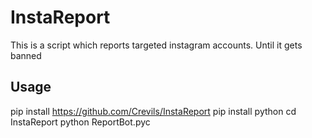 # InstaReport
This is a script which reports targeted instagram accounts. Until it gets banned

## Usage 
pip install https://github.com/Crevils/InstaReport
pip install python
cd InstaReport
python ReportBot.pyc
